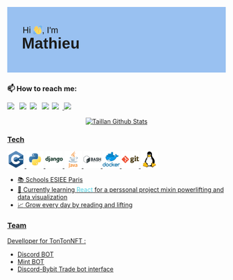 ![ Hi I'm Taillandier Mathieu 👋](/header.png)
### 📫 How to reach me:
![](https://komarev.com/ghpvc/?username=Taillan&label=Profile%20Visits&color=blue&style=for-the-badge)  &nbsp; ![](https://dcbadge.vercel.app/api/shield/205638463687491584)  &nbsp;[<img src="https://img.icons8.com/color/48/000000/twitter.png" width="3.5%"/>](https://twitter.com/ontestuntruc)  &nbsp; [<img src="https://img.icons8.com/color/48/000000/linkedin.png" width="3.5%"/>](https://www.linkedin.com/in/mathieu-taillandier/)  &nbsp;[<img src="https://img.icons8.com/fluent/48/000000/instagram-new.png" width="3.5%"/>](https://www.instagram.com/mat.pwr/)  &nbsp;<a href="mailto:math.tail@outlook.fr"> <img src="https://img.icons8.com/fluent/48/000000/gmail.png" width="3.5%"/>

<p align="center">
  <img align="center" src="https://github-readme-stats.vercel.app/api?username=Taillan" alt="Taillan Github Stats"></img>
</p>

### Tech

<p align="left">
    <code><img height="40" src="https://raw.githubusercontent.com/github/explore/80688e429a7d4ef2fca1e82350fe8e3517d3494d/topics/cpp/cpp.png"></code>
    <code><img height="40" src="https://raw.githubusercontent.com/github/explore/80688e429a7d4ef2fca1e82350fe8e3517d3494d/topics/python/python.png"></code>
    <code><img height="40" src="https://raw.githubusercontent.com/github/explore/80688e429a7d4ef2fca1e82350fe8e3517d3494d/topics/django/django.png"></code>
    <code><img height="40" src="https://raw.githubusercontent.com/github/explore/80688e429a7d4ef2fca1e82350fe8e3517d3494d/topics/java/java.png"></code>
    <code><img height="40" src="https://raw.githubusercontent.com/github/explore/80688e429a7d4ef2fca1e82350fe8e3517d3494d/topics/bash/bash.png"></code>
    <code><img height="40" src="https://raw.githubusercontent.com/github/explore/80688e429a7d4ef2fca1e82350fe8e3517d3494d/topics/docker/docker.png"></code>
    <code><img height="40" src="https://raw.githubusercontent.com/github/explore/80688e429a7d4ef2fca1e82350fe8e3517d3494d/topics/git/git.png"></code>
    <code><img height="40" src="https://raw.githubusercontent.com/github/explore/80688e429a7d4ef2fca1e82350fe8e3517d3494d/topics/linux/linux.png"></code>
  </p>
  
- :books: Schools ESIEE Paris<br />
- :seedling: Currently learning <font color='#4DD0E1'>React</font> for a perssonal project mixin powerlifting and data visualization
- :chart_with_upwards_trend: Grow every day by reading and lifting 

### Team
Develloper for TonTonNFT :
  - Discord BOT
  - Mint BOT
  - Discord-Bybit Trade bot interface

